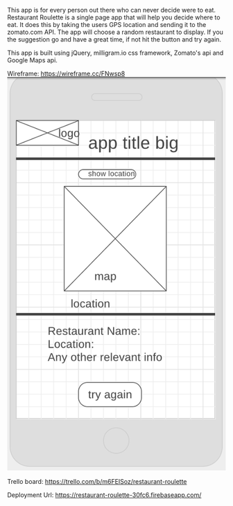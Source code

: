 This app is for every person out there who can never decide were to eat.
Restaurant Roulette is a single page app that will help you decide where to eat.
It does this by taking the users GPS location and sending it to the zomato.com
API. The app will choose a random restaurant to display. If you the suggestion
go and have a great time, if not hit the button and try again.  

This app is built using jQuery, milligram.io css framework, Zomato's api and
Google Maps api.


Wireframe:
https://wireframe.cc/FNwsp8
![Image](./assets/fd-wireframe.png)

Trello board:
https://trello.com/b/m6FEISoz/restaurant-roulette

Deployment Url:
https://restaurant-roulette-30fc6.firebaseapp.com/
